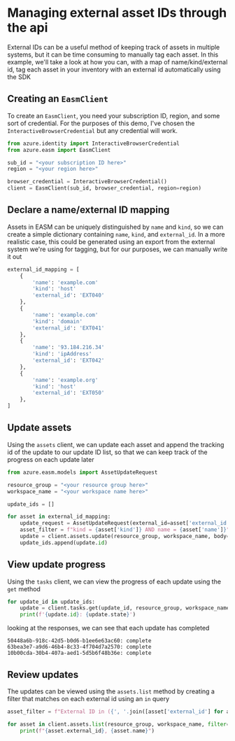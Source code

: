 # Managing external asset IDs through the api
External IDs can be a useful method of keeping track of assets in multiple systems, but it can be time consuming to manually tag each asset. In this example, we'll take a look at how you can, with a map of name/kind/external id, tag each asset in your inventory with an external id automatically using the SDK

## Creating an `EasmClient`
To create an `EasmClient`, you need your subscription ID, region, and some sort of credential. For the purposes of this demo, I've chosen the `InteractiveBrowserCredential` but any credential will work.

```python 
from azure.identity import InteractiveBrowserCredential
from azure.easm import EasmClient

sub_id = "<your subscription ID here>"
region = "<your region here>"

browser_credential = InteractiveBrowserCredential()
client = EasmClient(sub_id, browser_credential, region=region)
```

## Declare a name/external ID mapping
Assets in EASM can be uniquely distinguished by `name` and `kind`, so we can create a simple dictionary containing `name`, `kind`, and `external_id`. In a more realistic case, this could be generated using an export from the external system we're using for tagging, but for our purposes, we can manually write it out

```python
external_id_mapping = [
    {
        'name': 'example.com'
        'kind': 'host'
        'external_id': 'EXT040'
    },
    {
        'name': 'example.com'
        'kind': 'domain'
        'external_id': 'EXT041'
    },
    {
        'name': '93.184.216.34'
        'kind': 'ipAddress'
        'external_id': 'EXT042'
    },
    {
        'name': 'example.org'
        'kind': 'host'
        'external_id': 'EXT050'
    },
]
```
## Update assets 
Using the `assets` client, we can update each asset and append the tracking id of the update to our update ID list, so that we can keep track of the progress on each update later

```python
from azure.easm.models import AssetUpdateRequest

resource_group = "<your resource group here>"
workspace_name = "<your workspace name here>"

update_ids = []

for asset in external_id_mapping:
    update_request = AssetUpdateRequest(external_id=asset['external_id'])
    asset_filter = f"kind = {asset['kind']} AND name = {asset['name']}"
    update = client.assets.update(resource_group, workspace_name, body=update_request, filter=asset_filter)
    update_ids.append(update.id)
```

## View update progress
Using the `tasks` client, we can view the progress of each update using the `get` method
```python
for update_id in update_ids:
    update = client.tasks.get(update_id, resource_group, workspace_name)
    print(f'{update.id}: {update.state}')
```

looking at the responses, we can see that each update has completed
```
50448a6b-918c-42d5-b0d6-b1ee6e63ac60: complete
63bea3e7-a9d6-46b4-8c33-4f704d7a2570: complete
10b00cda-30b4-407a-aed1-5d5b6f48b36e: complete
```

## Review updates
The updates can be viewed using the `assets.list` method by creating a filter that matches on each external id using an `in` query
```python
asset_filter = f"External ID in ({', '.join([asset['external_id'] for asset in external_id_mapping])})"

for asset in client.assets.list(resource_group, workspace_name, filter=asset_filter):
    print(f"{asset.external_id}, {asset.name}")
```

